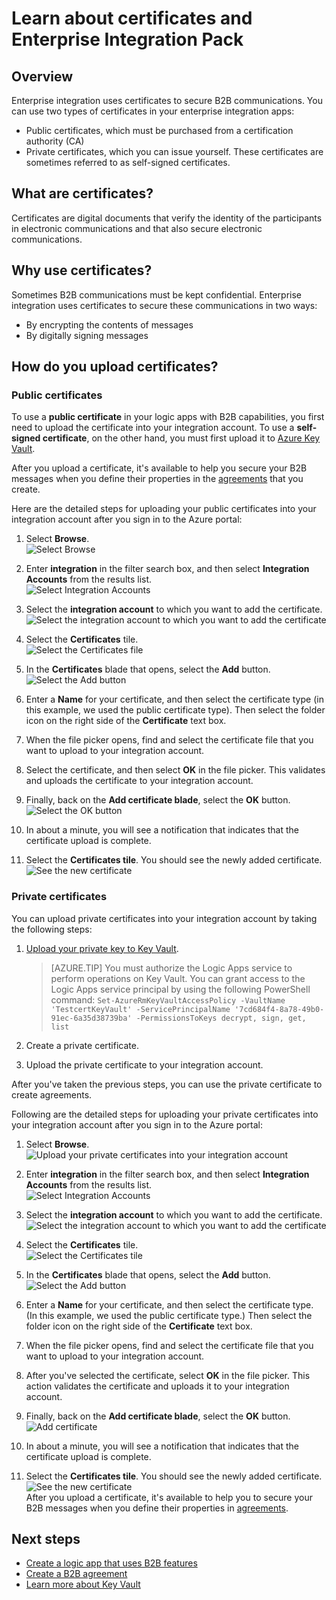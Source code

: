 
<properties
	pageTitle="Using certificates with Enterprise Integration Pack | Microsoft Azure"
	description="Learn how to use certificates with the Enterprise Integration Pack and Logic apps"
	services="logic-apps"
	documentationCenter=".net,nodejs,java"
	authors="msftman"
	manager="erikre"
	editor="cgronlun"/>

<tags
	ms.service="logic-apps"
	ms.workload="integration"
	ms.tgt_pltfrm="na"
	ms.devlang="na"
	ms.topic="article"
	ms.date="09/06/2016"
	ms.author="deonhe"/>

# Learn about certificates and Enterprise Integration Pack

## Overview
Enterprise integration uses certificates to secure B2B communications. You can use two types of certificates in your enterprise integration apps:
- Public certificates, which must be purchased from a certification authority (CA)
- Private certificates, which you can issue yourself. These certificates are sometimes referred to as self-signed certificates.

## What are certificates?
Certificates are digital documents that verify the identity of the participants in electronic communications and that also secure electronic communications.

## Why use certificates?
Sometimes B2B communications must be kept confidential. Enterprise integration uses certificates to secure these communications in two ways:
- By encrypting the contents of messages
- By digitally signing messages  

## How do you upload certificates?

### Public certificates
To use a **public certificate** in your logic apps with B2B capabilities, you first need to upload the certificate into your integration account. To use a **self-signed certificate**, on the other hand, you must first upload it to [Azure Key Vault](../key-vault/key-vault-get-started.md "Learn about Key Vault").

After you upload a certificate, it's available to help you secure your B2B messages when you define their properties in the [agreements](./app-service-logic-enterprise-integration-agreements.md) that you create.  

Here are the detailed steps for uploading your public certificates into your integration account after you sign in to the Azure portal:

1. Select **Browse**.  
	![Select Browse](./media/app-service-logic-enterprise-integration-overview/overview-1.png)  

2. Enter **integration** in the filter search box, and then select **Integration Accounts** from the results list.     
	![Select Integration Accounts](./media/app-service-logic-enterprise-integration-overview/overview-2.png)

3. Select the **integration account** to which you want to add the certificate.  
	![Select the integration account to which you want to add the certificate](./media/app-service-logic-enterprise-integration-overview/overview-3.png)  

4.  Select the **Certificates** tile.  
	![Select the Certificates file](./media/app-service-logic-enterprise-integration-certificates/certificate-1.png)

5. In the **Certificates** blade that opens, select the **Add** button.
	![Select the Add button](./media/app-service-logic-enterprise-integration-certificates/certificate-2.png)

6. Enter a **Name** for your certificate, and then select the certificate type (in this example, we used the public certificate type). Then select the folder icon on the right side of the **Certificate** text box.

7. When the file picker opens, find and select the certificate file that you want to upload to your integration account.

8. Select the certificate, and then select **OK** in the file picker. This validates and uploads the certificate to your integration account.

8. Finally, back on the **Add certificate blade**, select the **OK** button.  
	![Select the OK button](./media/app-service-logic-enterprise-integration-certificates/certificate-3.png)  

9. In about a minute, you will see a notification that indicates that the certificate upload is complete.

10. Select the **Certificates tile**. You should see the newly added certificate.  
	![See the new certificate](./media/app-service-logic-enterprise-integration-certificates/certificate-4.png)  

### Private certificates
You can upload private certificates into your integration account by taking the following steps:  

1. [Upload your private key to Key Vault](../key-vault/key-vault-get-started.md "Learn about Key Vault").  

	> [AZURE.TIP] You must authorize the Logic Apps service to perform operations on Key Vault. You can grant access to the Logic Apps service principal by using the following PowerShell command: `Set-AzureRmKeyVaultAccessPolicy -VaultName 'TestcertKeyVault' -ServicePrincipalName '7cd684f4-8a78-49b0-91ec-6a35d38739ba' -PermissionsToKeys decrypt, sign, get, list`  

2. Create a private certificate.  

3. Upload the private certificate to your integration account.

After you've taken the previous steps, you can use the private certificate to create agreements.

Following are the detailed steps for uploading your private certificates into your integration account after you sign in to the Azure portal:  

1. Select **Browse**.  
![Upload your private certificates into your integration account](./media/app-service-logic-enterprise-integration-overview/overview-1.png)    

2. Enter **integration** in the filter search box, and then select **Integration Accounts** from the results list.     
 ![Select Integration Accounts](./media/app-service-logic-enterprise-integration-overview/overview-2.png)  

3. Select the **integration account** to which you want to add the certificate.  
![Select the integration account to which you want to add the certificate](./media/app-service-logic-enterprise-integration-overview/overview-3.png)  

4. Select the **Certificates** tile.  
![Select the Certificates tile](./media/app-service-logic-enterprise-integration-certificates/certificate-1.png)  

5. In the **Certificates** blade that opens, select the **Add** button.
![Select the Add button](./media/app-service-logic-enterprise-integration-certificates/certificate-2.png)

6. Enter a **Name** for your certificate, and then select the certificate type. (In this example, we used the public certificate type.) Then select the folder icon on the right side of the **Certificate** text box.

7. When the file picker opens, find and select the certificate file that you want to upload to your integration account.

8. After you've selected the certificate, select **OK** in the file picker. This action validates the certificate and uploads it to your integration account.

9. Finally, back on the **Add certificate blade**, select the **OK** button.  
![Add certificate](./media/app-service-logic-enterprise-integration-certificates/privatecertificate-1.png)  
10. In about a minute, you will see a notification that indicates that the certificate upload is complete.

11. Select the **Certificates tile**. You should see the newly added certificate.
![See the new certificate](./media/app-service-logic-enterprise-integration-certificates/privatecertificate-2.png)  
After you upload a certificate, it's available to help you to secure your B2B messages when you define their properties in [agreements](./app-service-logic-enterprise-integration-agreements.md).  


## Next steps
- [Create a logic app that uses B2B features](./app-service-logic-enterprise-integration-b2b.md)  
- [Create a B2B agreement](./app-service-logic-enterprise-integration-agreements.md)  
- [Learn more about Key Vault](../key-vault/key-vault-get-started.md "Learn about Key Vault")  

